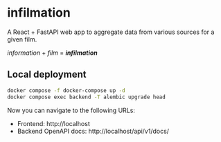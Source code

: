 # infilmation

A React + FastAPI web app to aggregate data from various sources for a given
film.

*information* + *film* = ***infilmation***

## Local deployment

```bash
docker compose -f docker-compose up -d
docker compose exec backend -T alembic upgrade head
```

Now you can navigate to the following URLs:

- Frontend: http://localhost
- Backend OpenAPI docs: http://localhost/api/v1/docs/
